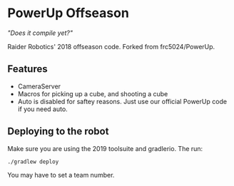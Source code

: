 # PowerUp Offseason
*"Does it compile yet?"*

Raider Robotics' 2018 offseason code. Forked from frc5024/PowerUp.

## Features
 - CameraServer
 - Macros for picking up a cube, and shooting a cube
 - Auto is disabled for saftey reasons. Just use our official PowerUp code if you need auto.

## Deploying to the robot
Make sure you are using the 2019 toolsuite and gradlerio. The run:
```sh
./gradlew deploy
```

You may have to set a team number.